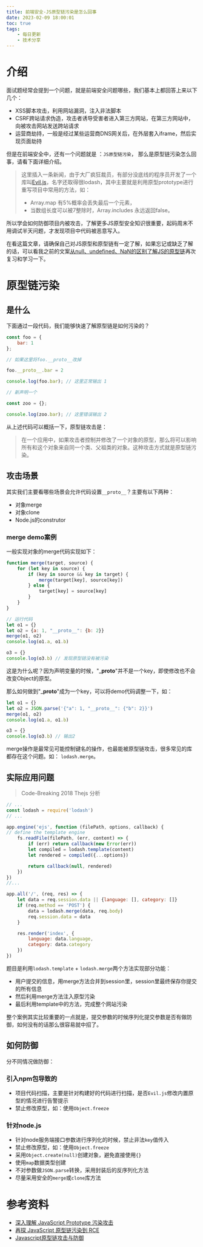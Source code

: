 ```yaml
---
title: 前端安全-JS原型链污染是怎么回事
date: 2023-02-09 18:00:01
toc: true
tags:
    - 每日更新
    - 技术分享
---
```


# 介绍

面试题经常会提到一个问题，就是前端安全问题哪些，我们基本上都回答上来以下几个：

- XSS脚本攻击，利用网站漏洞，注入非法脚本
- CSRF跨站请求伪造，攻击者诱导受害者进入第三方网站，在第三方网站中，向被攻击网站发送跨站请求
- 运营商劫持，一般是经过某些运营商DNS网关后，在外层套入iframe，然后实现页面劫持

但是在前端安全中，还有一个问题就是 ：`JS原型链污染`， 那么是原型链污染怎么回事，请看下面详细介绍。

> 这里插入一条新闻，由于大厂疯狂裁员，有部分没底线的程序员开发了一个库叫[Evil.js](https://github.com/wll8/lodash-utils)，名字还取得很lodash，其中主要就是利用原型prototype进行重写项目中常用的方法，如：
> - Array.map 有5%概率会丢失最后一个元素，
> - 当数组长度可以被7整除时，Array.includes 永远返回false。

所以学会如何防御项目内被攻击，了解更多JS原型安全知识很重要，起码周末不用调试半天问题，才发现项目中代码被恶意写入。

<!-- more -->

在看这篇文章，请确保自己对JS原型和原型链有一定了解，如果忘记或缺乏了解的话，可以看我之前的文案[从null、undefined、NaN的区别了解JS的原型链](today/20220129.html#原型)再次复习和学习一下。

# 原型链污染

## 是什么
下面通过一段代码，我们能够快速了解原型链是如何污染的？
```js
const foo = {
    bar: 1
};

// 如果这里将foo.__proto__改掉

foo.__proto__.bar = 2

console.log(foo.bar); // 这里正常输出 1

// 新声明一个

const zoo = {};

console.log(zoo.bar); // 这里错误输出 2

```

从上述代码可以概括一下，原型链攻击是：

> 在一个应用中，如果攻击者控制并修改了一个对象的原型，那么将可以影响所有和这个对象来自同一个类、父祖类的对象。这种攻击方式就是原型链污染。

## 攻击场景

其实我们主要看哪些场景会允许代码设置`__proto__`？主要有以下两种：

- 对象merge
- 对象clone
- Node.js的construtor

### merge demo案例

一般实现对象的merge代码实现如下：

```js
function merge(target, source) {
    for (let key in source) {
        if (key in source && key in target) {
            merge(target[key], source[key])
        } else {
            target[key] = source[key]
        }
    }
}

// 运行代码
let o1 = {}
let o2 = {a: 1, "__proto__": {b: 2}}
merge(o1, o2)
console.log(o1.a, o1.b)

o3 = {}
console.log(o3.b) // 发现原型链没有被污染
```
这是为什么呢？因为声明变量的时候，"___proto__"并不是一个key，即使修改也不会改变Object的原型。

那么如何做到"___proto__"成为一个key，可以将demo代码调整一下，如：

```js
let o1 = {}
let o2 = JSON.parse('{"a": 1, "__proto__": {"b": 2}}')
merge(o1, o2)
console.log(o1.a, o1.b)

o3 = {}
console.log(o3.b) // 输出2
```

merge操作是最常见可能控制键名的操作，也最能被原型链攻击，很多常见的库都存在这个问题。如： `lodash.merge`。


## 实际应用问题

> Code-Breaking 2018 Thejs 分析

```js
// ...
const lodash = require('lodash')
// ...

app.engine('ejs', function (filePath, options, callback) { 
// define the template engine
    fs.readFile(filePath, (err, content) => {
        if (err) return callback(new Error(err))
        let compiled = lodash.template(content)
        let rendered = compiled({...options})

        return callback(null, rendered)
    })
})
//...

app.all('/', (req, res) => {
    let data = req.session.data || {language: [], category: []}
    if (req.method == 'POST') {
        data = lodash.merge(data, req.body)
        req.session.data = data
    }

    res.render('index', {
        language: data.language, 
        category: data.category
    })
})
```

题目是利用`lodash.template` + `lodash.merge`两个方法实现部分功能：

- 用户提交的信息，用merge方法合并到session里，session里最终保存你提交的所有信息
- 然后利用merge方法注入原型污染
- 最后利用template中的方法，完成整个网站污染

整个案例其实比较重要的一点就是，提交参数的时候序列化提交参数是否有做防御，如何没有的话那么很容易就中招了。

## 如何防御
分不同情况做防御：

### 引入npm包导致的

- 项目代码扫描，主要是针对构建好的代码进行扫描，是否`Evil.js`修改内置原型的情况进行告警提示
- 禁止修改原型，如：使用`Object.freeze`

### 针对node.js
- 针对node服务端接口参数进行序列化的时候，禁止非法`key`值传入
- 禁止修改原型，如：使用`Object.freeze`
- 采用`Object.create(null)`创建对象，避免直接使用`{}`
- 使用`map`数据类型创建
- 不对参数做`JSON.parse`转换，采用封装后的反序列化方法
- 尽量采用安全的`merge`或`clone`库方法


# 参考资料

- [深入理解 JavaScript Prototype 污染攻击](https://www.leavesongs.com/PENETRATION/javascript-prototype-pollution-attack.html)
- [再探 JavaScript 原型链污染到 RCE](https://xz.aliyun.com/t/7025)
- [Javascript原型链攻击与防御](https://www.freebuf.com/articles/web/216373.html)